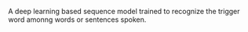 A deep learning based sequence model trained to recognize the trigger word amonng words or sentences spoken.
